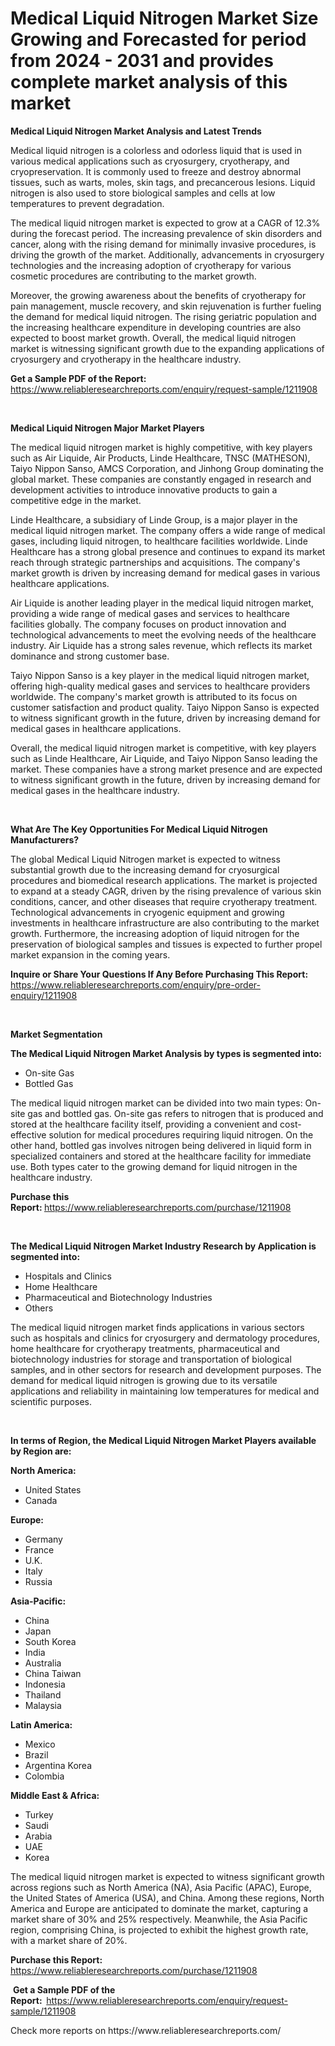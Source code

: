 <p><h1>Medical Liquid Nitrogen Market Size Growing and Forecasted for period from 2024 - 2031 and provides complete market analysis of this market</h1></p><p><strong>Medical Liquid Nitrogen Market Analysis and Latest Trends</strong></p>
<p><p>Medical liquid nitrogen is a colorless and odorless liquid that is used in various medical applications such as cryosurgery, cryotherapy, and cryopreservation. It is commonly used to freeze and destroy abnormal tissues, such as warts, moles, skin tags, and precancerous lesions. Liquid nitrogen is also used to store biological samples and cells at low temperatures to prevent degradation.</p><p>The medical liquid nitrogen market is expected to grow at a CAGR of 12.3% during the forecast period. The increasing prevalence of skin disorders and cancer, along with the rising demand for minimally invasive procedures, is driving the growth of the market. Additionally, advancements in cryosurgery technologies and the increasing adoption of cryotherapy for various cosmetic procedures are contributing to the market growth.</p><p>Moreover, the growing awareness about the benefits of cryotherapy for pain management, muscle recovery, and skin rejuvenation is further fueling the demand for medical liquid nitrogen. The rising geriatric population and the increasing healthcare expenditure in developing countries are also expected to boost market growth. Overall, the medical liquid nitrogen market is witnessing significant growth due to the expanding applications of cryosurgery and cryotherapy in the healthcare industry.</p></p>
<p><strong>Get a Sample PDF of the Report:&nbsp;</strong> <a href="https://www.reliableresearchreports.com/enquiry/request-sample/1211908">https://www.reliableresearchreports.com/enquiry/request-sample/1211908</a></p>
<p>&nbsp;</p>
<p><strong>Medical Liquid Nitrogen Major Market Players</strong></p>
<p><p>The medical liquid nitrogen market is highly competitive, with key players such as Air Liquide, Air Products, Linde Healthcare, TNSC (MATHESON), Taiyo Nippon Sanso, AMCS Corporation, and Jinhong Group dominating the global market. These companies are constantly engaged in research and development activities to introduce innovative products to gain a competitive edge in the market.</p><p>Linde Healthcare, a subsidiary of Linde Group, is a major player in the medical liquid nitrogen market. The company offers a wide range of medical gases, including liquid nitrogen, to healthcare facilities worldwide. Linde Healthcare has a strong global presence and continues to expand its market reach through strategic partnerships and acquisitions. The company's market growth is driven by increasing demand for medical gases in various healthcare applications.</p><p>Air Liquide is another leading player in the medical liquid nitrogen market, providing a wide range of medical gases and services to healthcare facilities globally. The company focuses on product innovation and technological advancements to meet the evolving needs of the healthcare industry. Air Liquide has a strong sales revenue, which reflects its market dominance and strong customer base.</p><p>Taiyo Nippon Sanso is a key player in the medical liquid nitrogen market, offering high-quality medical gases and services to healthcare providers worldwide. The company's market growth is attributed to its focus on customer satisfaction and product quality. Taiyo Nippon Sanso is expected to witness significant growth in the future, driven by increasing demand for medical gases in healthcare applications.</p><p>Overall, the medical liquid nitrogen market is competitive, with key players such as Linde Healthcare, Air Liquide, and Taiyo Nippon Sanso leading the market. These companies have a strong market presence and are expected to witness significant growth in the future, driven by increasing demand for medical gases in the healthcare industry.</p></p>
<p>&nbsp;</p>
<p><strong>What Are The Key Opportunities For Medical Liquid Nitrogen Manufacturers?</strong></p>
<p><p>The global Medical Liquid Nitrogen market is expected to witness substantial growth due to the increasing demand for cryosurgical procedures and biomedical research applications. The market is projected to expand at a steady CAGR, driven by the rising prevalence of various skin conditions, cancer, and other diseases that require cryotherapy treatment. Technological advancements in cryogenic equipment and growing investments in healthcare infrastructure are also contributing to the market growth. Furthermore, the increasing adoption of liquid nitrogen for the preservation of biological samples and tissues is expected to further propel market expansion in the coming years.</p></p>
<p><strong>Inquire or Share Your Questions If Any Before Purchasing This Report:</strong> <a href="https://www.reliableresearchreports.com/enquiry/pre-order-enquiry/1211908">https://www.reliableresearchreports.com/enquiry/pre-order-enquiry/1211908</a></p>
<p>&nbsp;</p>
<p><strong>Market Segmentation</strong></p>
<p><strong>The Medical Liquid Nitrogen Market Analysis by types is segmented into:</strong></p>
<p><ul><li>On-site Gas</li><li>Bottled Gas</li></ul></p>
<p><p>The medical liquid nitrogen market can be divided into two main types: On-site gas and bottled gas. On-site gas refers to nitrogen that is produced and stored at the healthcare facility itself, providing a convenient and cost-effective solution for medical procedures requiring liquid nitrogen. On the other hand, bottled gas involves nitrogen being delivered in liquid form in specialized containers and stored at the healthcare facility for immediate use. Both types cater to the growing demand for liquid nitrogen in the healthcare industry.</p></p>
<p><strong>Purchase this Report:&nbsp;</strong><a href="https://www.reliableresearchreports.com/purchase/1211908">https://www.reliableresearchreports.com/purchase/1211908</a></p>
<p>&nbsp;</p>
<p><strong>The Medical Liquid Nitrogen Market Industry Research by Application is segmented into:</strong></p>
<p><ul><li>Hospitals and Clinics</li><li>Home Healthcare</li><li>Pharmaceutical and Biotechnology Industries</li><li>Others</li></ul></p>
<p><p>The medical liquid nitrogen market finds applications in various sectors such as hospitals and clinics for cryosurgery and dermatology procedures, home healthcare for cryotherapy treatments, pharmaceutical and biotechnology industries for storage and transportation of biological samples, and in other sectors for research and development purposes. The demand for medical liquid nitrogen is growing due to its versatile applications and reliability in maintaining low temperatures for medical and scientific purposes.</p></p>
<p>&nbsp;</p>
<p><strong>In terms of Region, the Medical Liquid Nitrogen Market Players available by Region are:</strong></p>
<p>
    <p> <strong> North America: </strong>
        <ul>
            <li>United States</li>
            <li>Canada</li>
        </ul>
        </p> 
    <p> <strong> Europe: </strong>
        <ul>
            <li>Germany</li>
            <li>France</li>
            <li>U.K.</li>
            <li>Italy</li>
            <li>Russia</li>
        </ul>
        </p> 
    <p> <strong> Asia-Pacific: </strong>
        <ul>
            <li>China</li>
            <li>Japan</li>
            <li>South Korea</li>
            <li>India</li>
            <li>Australia</li>
            <li>China Taiwan</li>
            <li>Indonesia</li>
            <li>Thailand</li>
            <li>Malaysia</li>
        </ul>
        </p> 
    <p> <strong> Latin America: </strong>
        <ul>
            <li>Mexico</li>
            <li>Brazil</li>
            <li>Argentina Korea</li>
            <li>Colombia</li>
        </ul>
        </p> 
    <p> <strong> Middle East & Africa: </strong>
        <ul>
            <li>Turkey</li>
            <li>Saudi</li>
            <li>Arabia</li>
            <li>UAE</li>
            <li>Korea</li>
        </ul>
    </p>
    </p>
<p><p>The medical liquid nitrogen market is expected to witness significant growth across regions such as North America (NA), Asia Pacific (APAC), Europe, the United States of America (USA), and China. Among these regions, North America and Europe are anticipated to dominate the market, capturing a market share of 30% and 25% respectively. Meanwhile, the Asia Pacific region, comprising China, is projected to exhibit the highest growth rate, with a market share of 20%.</p></p>
<p><strong>Purchase this Report: </strong><a href="https://www.reliableresearchreports.com/purchase/1211908">https://www.reliableresearchreports.com/purchase/1211908</a></p>
<p>&nbsp;<strong>Get a Sample PDF of the Report:&nbsp;&nbsp;</strong><a href="https://www.reliableresearchreports.com/enquiry/request-sample/1211908">https://www.reliableresearchreports.com/enquiry/request-sample/1211908</a></p>
<p><strong></strong></p>
<p>Check more reports on https://www.reliableresearchreports.com/</p>
